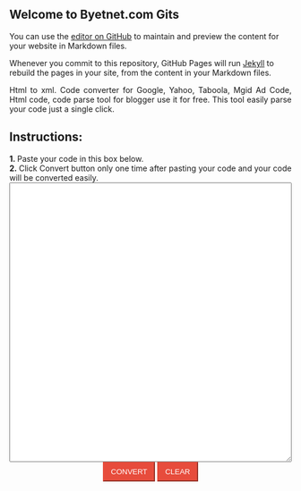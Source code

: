 ## Welcome to Byetnet.com Gits

You can use the [editor on GitHub](https://github.com/byetnetcom/Html-xml/edit/master/index.md) to maintain and preview the content for your website in Markdown files.

Whenever you commit to this repository, GitHub Pages will run [Jekyll](https://jekyllrb.com/) to rebuild the pages in your site, from the content in your Markdown files.

<div dir="ltr" style="text-align: left;" trbidi="on">
<div class="b-c-c">
<form>
<div style="text-align: left;">
<div style="text-align: left;">
<div style="text-align: justify;">
Html to xml. Code converter for Google, Yahoo, Taboola, Mgid Ad Code, Html code, code parse tool for blogger use it for free. This tool easily parse your code just a single click.
<h2>
Instructions:</h2>
<div>
<b>1.&nbsp;</b>Paste your code in this box below.</div>
<div>
<b>2.&nbsp;</b>Click Convert button only one time after pasting your code and your code will be converted easily.</div>
</div>
</div>
</div>
<textarea name="data1"></textarea>
<div class="b-c-b">
<input class="byet2" onclick="html2entities(this.form.data1)" onmouseout="this.className='byet2'" onmouseover="this.className='byet2 byet2hov'" type="button" value="Convert" />     <input class="byet2" onmouseout="this.className='byet2'" onmouseover="this.className='byet2 byet2hov'" type="reset" value="Clear" />
<div>
</div>
</div>
</form>
</div>
<script type="text/javascript">
        //<![CDATA[
        function html2entities(){
          var re=/[(<>"'&]/g
          for (i=0; i<arguments.length; i++)
            arguments[i].value=arguments[i].value.replace(re, function(m){return replacechar(m)})
            }
        function replacechar(match){
          if (match=="<")
            return "&lt;"
            else if (match==">")
              return "&gt;"
              else if (match=="\"")
                return "&quot;"
                else if (match=="'")
                  return "&#039;"
                  else if (match=="&")
                    return "&amp;"
                    }
//]]>
      </script> <style>
.b-c-c textarea {
    width: 100%;
    box-sizing: border-box;
    height: 500px;
}
.b-c-b {
    text-align: center;
}
.b-c-b .byet2 {
    background: #e74c3c;
    padding: 8px 12px;
    color: #ffffff;
    border: 3%;border-color:e74c3c;
text-transform:uppercase;
cursor:pointer;
}
.b-c-b .byet2:hover {
background:#ffffff; color:#000000;
}

</style> </div>
